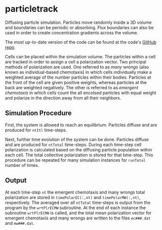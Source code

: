 # particletrack

Diffusing particle simulation. Particles move randomly inside a 3D volume and boundaries can be periodic or absorbing. Flux boundaries can also be used in order to create concentration gradients across the volume.

The most up-to-date version of the code can be found at the code's [GitHub repo](https://github.com/varennes/particletrack).

Cells can be placed within the simulation volume. The particles within a cell are tracked in order to assign a cell a polarization vector. Two principal methods of polarization are used. One referred to as *many wrongs* (also known as individual-based chemotaxis) in which cells individually make a weighted average of the number particles within their bodies. Particles at the front of the cell are given positive weights, whereas particles at the back are weighted negatively. The other is referred to as *emergent chemotaxis* in which cells count the all encolsed particles with equal weight and polarize in the direction away from all their neighbors.

## Simulation Procedure

First, the system is allowed to reach an equilibrium. Particles diffuse and are produced for `ntItl` time-steps.

Next, further time evolution of the system can be done. Particles diffuse and are produced for `ntTotal` time-steps. During each time-step cell polarization is calculated based on the diffusing particle population within each cell. The total collective polarization is stored for that time-step. This procedure can be repeated for many simulation instances for `runTotal` number of times.

## Output

At each time-step `nt` the emergent chemotaxis and many wrongs total polarization are stored in `timePolarEC(:,nt)` and `timePolarMW(:,nt)`, respectively. The averaged over all `ntTotal` time-steps is output from the program by the `wrtPlrECMW` subroutine. At the end of each instance the subroutine `wrtPlrECMW` is called, and the total mean polarization vector for emergent chemotaxis and many wrongs are written to the files `ec###.dat` and `mw###.dat`.
